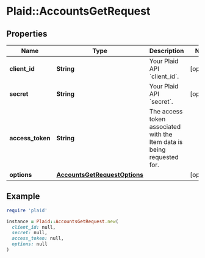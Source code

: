 # Plaid::AccountsGetRequest

## Properties

| Name | Type | Description | Notes |
| ---- | ---- | ----------- | ----- |
| **client_id** | **String** | Your Plaid API &#x60;client_id&#x60;. | [optional] |
| **secret** | **String** | Your Plaid API &#x60;secret&#x60;. | [optional] |
| **access_token** | **String** | The access token associated with the Item data is being requested for. |  |
| **options** | [**AccountsGetRequestOptions**](AccountsGetRequestOptions.md) |  | [optional] |

## Example

```ruby
require 'plaid'

instance = Plaid::AccountsGetRequest.new(
  client_id: null,
  secret: null,
  access_token: null,
  options: null
)
```


